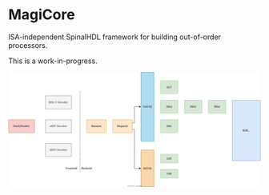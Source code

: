 # MagiCore

ISA-independent SpinalHDL framework for building out-of-order processors.

This is a work-in-progress.

![Architecture](res/arch.svg)
